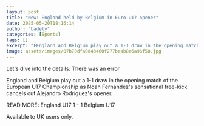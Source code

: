```yaml
---
layout: post
title: "New: England held by Belgium in Euro U17 opener"
date: 2025-05-20T18:16:14
author: "badely"
categories: [Sports]
tags: []
excerpt: "EEngland and Belgium play out a 1-1 draw in the opening match of the European U17 Championship as Noah Fernandez's sensational free-kick cancels out A"
image: assets/images/07b70dfa0d43460f277beab8e6a96f50.jpg
---
```


Let's dive into the details: There was an error

England and Belgium play out a 1-1 draw in the opening match of the European U17 Championship as Noah Fernandez's sensational free-kick cancels out Alejandro Rodriguez's opener.

READ MORE: England U17 1 - 1 Belgium U17

Available to UK users only.


